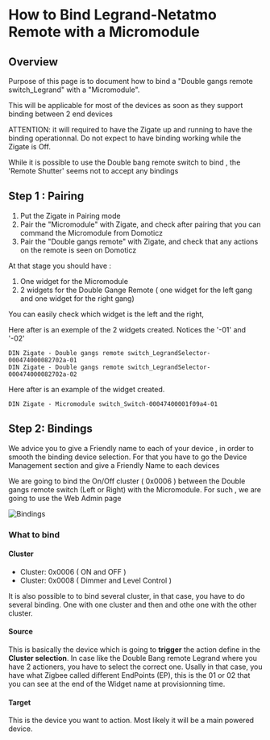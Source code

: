 # How to Bind Legrand-Netatmo Remote with a Micromodule


## Overview

Purpose of this page is to document how to bind a "Double gangs remote switch_Legrand" with a "Micromodule".

This will be applicable for most of the devices as soon as they support binding between 2 end devices

ATTENTION: it will required to have the Zigate up and running to have the binding operationnal. Do not expect to have binding working while the Zigate is Off.

While it is possible to use the Double bang remote switch to bind , the 'Remote Shutter' seems not to accept any bindings

## Step 1 : Pairing

1. Put the Zigate in Pairing mode
1. Pair the "Micromodule" with Zigate, and check after pairing that you can command the Micromodule from Domoticz
1. Pair the "Double gangs remote" with Zigate, and check that any actions on the remote is seen on Domoticz

At that stage you should have :

1. One widget for the Micromodule
1. 2 widgets for the Double Gange Remote ( one widget for the left gang and one widget for the right gang)

You can easily check which widget is the left and the right, 

Here after is an exemple of the 2 widgets created. Notices the '-01' and '-02'

```
DIN Zigate - Double gangs remote switch_LegrandSelector-000474000082702a-01
DIN Zigate - Double gangs remote switch_LegrandSelector-000474000082702a-02
```

Here after is an example of the widget created. 

```
DIN Zigate - Micromodule switch_Switch-00047400001f09a4-01
```


## Step 2: Bindings

We advice you to give a Friendly name to each of your device , in order to smooth the binding device selection.
For that you have to go the Device Management section and give a Friendly Name to each devices

We are going to bind the On/Off cluster ( 0x0006 ) between the Double gangs remote switch (Left or Right) with the Micromodule.
For such , we are going to use the Web Admin page 

![Bindings](https://github.com/pipiche38/Domoticz-Zigate-Wiki/blob/master/Images/Binding.png)


### What to bind

#### Cluster
* Cluster: 0x0006  ( ON and OFF )
* Cluster: 0x0008  ( Dimmer and Level Control )

It is also possible to to bind several cluster, in that case, you have to do several binding. One with one cluster and then and othe one with the other cluster.

#### Source

This is basically the device which is going to __trigger__ the action define in the __Cluster selection__.
In case like the Double Bang remote Legrand where you have 2 actioners, you have to select the correct one. Usally in that case, you have what Zigbee called different EndPoints (EP), this is the 01 or 02 that you can see at the end of the Widget name at provisionning time.

#### Target

This is the device you want to action. Most likely it will be a main powered device.



